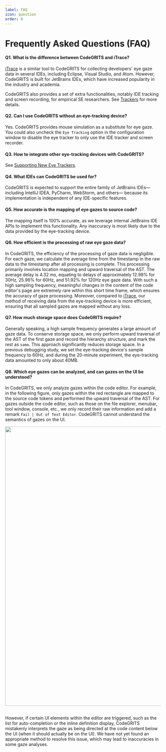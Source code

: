 ```yaml
---
label: FAQ
icon: question
order: 0
---
```


# Frequently Asked Questions (FAQ)

#### Q1. What is the difference between CodeGRITS and iTrace?

[iTrace](https://www.i-trace.org/) is a similar tool to CodeGRITS for collecting developers' eye gaze data in several
IDEs, including Eclipse, Visual Studio, and Atom. However, CodeGRITS is built for JetBrains IDEs, which have increased
popularity in the industry and academia.

CodeGRITS also provides a set of extra functionalities, notably IDE tracking and screen recording, for empirical SE
researchers. See [Trackers](usage.md#trackers) for more details.

#### Q2. Can I use CodeGRITS without an eye-tracking device?

Yes. CodeGRITS provides mouse simulation as a substitute for eye gaze. You could also uncheck the `Eye Tracking` option
in the configuration window to disable the eye tracker to only use the IDE tracker and screen recorder.

#### Q3. How to integrate other eye-tracking devices with CodeGRITS?

See [Supporting New Eye Trackers](developer.md#supporting-new-eye-trackers).

#### Q4. What IDEs can CodeGRITS be used for?

CodeGRITS is expected to support the entire family of JetBrains IDEs—including IntelliJ IDEA, PyCharm, WebStorm, and others—
because its implementation is independent of any IDE-specific features.

#### Q5. How accurate is the mapping of eye gazes to source code?

The mapping itself is 100% accurate, as we leverage internal JetBrains IDE APIs to implement this functionality.
Any inaccuracy is most likely due to the data provided by the eye-tracking device.

#### Q6. How efficient is the processing of raw eye gaze data?

In CodeGRITS, the efficiency of the processing of gaze data is negligible. For each gaze, we calculate the average time
from the timestamp in the raw data to the timestamp after all processing is complete. This processing primarily involves
location mapping and upward traversal of the AST. The average delay is 4.32 ms, equating to delays of approximately
12.98% for 30Hz, 25.96% for 60Hz, and 51.92% for 120Hz eye gaze data. With such
a high sampling frequency, meaningful changes in the content of the code editor's page are extremely rare within this
short time frame, which ensures the accuracy of gaze processing. Moreover, compared
to [iTrace](https://www.i-trace.org/), our method of receiving data from the
eye-tracking device is more efficient, ensuring that all sampled gazes are mapped without any loss.

#### Q7. How much storage space does CodeGRITS require?

Generally speaking, a high sample frequency generates a large amount of gaze data. To conserve storage space, we
only perform upward traversal of the AST of the first gaze and record the hierarchy structure, and mark the rest
as `same`. This approach significantly reduces storage space. In a previous debugging study, we set the eye-tracking
device's sample frequency to 60Hz, and during the 20-minute experiment, the eye-tracking data amounted to only about
40MB.

#### Q8. Which eye gazes can be analyzed, and can gazes on the UI be understood?

In CodeGRITS, we only analyze gazes within the code editor. For example, in the following figure, only gazes within the
red rectangle are mapped to the source code tokens and performed the upward traversal of the AST. For gazes outside the
code editor, such as those on the file explorer, menubar, tool window, console, etc., we only record their raw
information and add a remark `Fail | Out of Text Editor`. CodeGRITS cannot understand the semantics of gazes on the UI.

<div style="text-align: center;">
    <img src="../static/range.png" style="max-width: 100%; width:900px; height: auto;"><br><br>
</div>

However, if certain UI elements within the editor are triggered, such as the list for auto-completion or the inline
definition display, CodeGRITS mistakenly interprets the gaze as being directed at the code content below the UI (when it
should actually be on the UI). We have not yet found an appropriate method to resolve this issue, which may lead to
inaccuracies in some gaze analyses.
